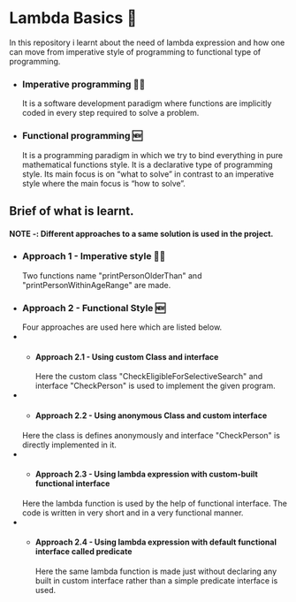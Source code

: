 # Lambda Basics 📖
In this repository i learnt about the need of lambda expression and how one can move from imperative style of programming to functional type of programming.

* ### Imperative programming 👴🏻
    It is a software development paradigm where functions are implicitly coded in every step required to solve a problem.

* ### Functional programming 🆕
    It is a programming paradigm in which we try to bind everything in pure mathematical functions style. It is a declarative type of programming style. Its main focus is on “what to solve” in contrast to an imperative style where the main focus is “how to solve”.

## Brief of what is learnt.

#### NOTE -: Different approaches to a same solution is used in the project.


* ### Approach 1 - Imperative style 👴🏻
    Two functions name "printPersonOlderThan" and "printPersonWithinAgeRange" are made.
* ### Approach 2 - Functional Style 🆕
  Four approaches are used here which are listed below.
* * #### Approach 2.1 - Using custom Class and interface 
    Here the custom class "CheckEligibleForSelectiveSearch" and interface "CheckPerson" is used to implement the given program.
* * #### Approach 2.2 - Using anonymous Class and custom interface
  Here the class is defines anonymously and interface "CheckPerson" is directly implemented in it. 
* * #### Approach 2.3 - Using lambda expression with custom-built functional interface
  Here the lambda function is used by the help of functional interface. The code is written in very short and in a very functional manner.
* * #### Approach 2.4 - Using lambda expression with default functional interface called predicate
    Here the same lambda function is made just without declaring any built in custom interface rather than a simple predicate interface is used. 